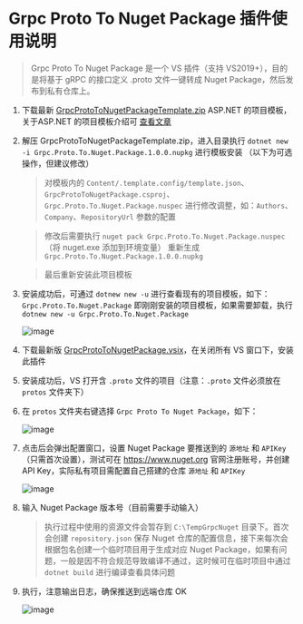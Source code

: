 # Grpc Proto To Nuget Package 插件使用说明

> Grpc Proto To Nuget Package 是一个 VS 插件（支持 VS2019+），目的是将基于 gRPC 的接口定义 .proto 文件一键转成 Nuget Package，然后发布到私有仓库上。 

1. 下载最新 [GrpcProtoToNugetPackageTemplate.zip](https://github.com/mingdaocom/GrpcProtoToNugetPackage/releases) ASP.NET 的项目模板，关于ASP.NET 的项目模板介绍可 [查看文章](http://beckjin.com/2019/08/04/aspnet-template/)  

1. 解压 GrpcProtoToNugetPackageTemplate.zip，进入目录执行 `dotnet new -i Grpc.Proto.To.Nuget.Package.1.0.0.nupkg` 进行模板安装 （以下为可选操作，但建议修改）
   
   > 对模板内的 `Content/.template.config/template.json`、`GrpcProtoToNugetPackage.csproj`、`Grpc.Proto.To.Nuget.Package.nuspec` 进行修改调整，如：`Authors`、`Company`、`RepositoryUrl` 参数的配置
   
   > 修改后需要执行 `nuget pack Grpc.Proto.To.Nuget.Package.nuspec`（将 nuget.exe 添加到环境变量） 重新生成 `Grpc.Proto.To.Nuget.Package.1.0.0.nupkg`
   
   > 最后重新安装此项目模板


1. 安装成功后，可通过 `dotnew new -u` 进行查看现有的项目模板，如下：`Grpc.Proto.To.Nuget.Package` 即刚刚安装的项目模板，如果需要卸载，执行 `dotnew new -u Grpc.Proto.To.Nuget.Package`

   ![image](https://user-images.githubusercontent.com/7261408/62512104-34d4de80-b849-11e9-86c0-cbc6187d9599.png)

1. 下载最新版 [GrpcProtoToNugetPackage.vsix](https://github.com/mingdaocom/GrpcProtoToNugetPackage/releases)，在关闭所有 VS 窗口下，安装此插件

1. 安装成功后，VS 打开含 `.proto` 文件的项目（注意：`.proto` 文件必须放在 `protos` 文件夹下）

1. 在 `protos` 文件夹右键选择 `Grpc Proto To Nuget Package`，如下：

   ![image](https://user-images.githubusercontent.com/7261408/62541865-3a541800-b88d-11e9-9294-b44c4a0e8735.png)

1. 点击后会弹出配置窗口，设置 Nuget Package 要推送到的 `源地址` 和 `APIKey`（只需首次设置），测试可在 https://www.nuget.org 官网注册账号，并创建 API Key，实际私有项目需配置自己搭建的仓库 `源地址` 和 `APIKey`
   
   ![image](https://user-images.githubusercontent.com/7261408/62542263-09c0ae00-b88e-11e9-87bf-e710d8bdcfcb.png)
   
1. 输入 Nuget Package 版本号（目前需要手动输入）

   > 执行过程中使用的资源文件会暂存到 `C:\TempGrpcNuget` 目录下。首次会创建 `repository.json` 保存 Nuget 仓库的配置信息，接下来每次会根据包名创建一个临时项目用于生成对应 Nuget Package，如果有问题，一般是因不符合规范导致编译不通过，这时候可在临时项目中通过 `dotnet build` 进行编译查看具体问题

1. 执行，注意输出日志，确保推送到远端仓库 OK

   ![image](https://user-images.githubusercontent.com/7261408/62517775-ae28fd00-b85a-11e9-8ff8-2012e1a397f9.png)
